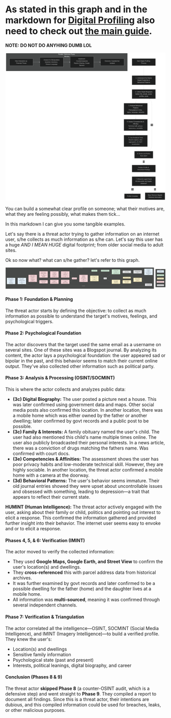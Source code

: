 # As stated in this graph and in the markdown for [Digital Profiling](../Digital-Profiling.md#digital-profiling-pipeline) also need to check out [the main guide](../README.md).
**NOTE: DO NOT DO ANYHING DUMB LOL**

<p align="center">
<img width="auto" height="auto" alt="Digital Profiling" src="../img/digi-profiling.png" />
</p>

You can build a somewhat clear profile on someone; what their motives are, what they are feeling possibly, what makes them tick...

In this markdown I can give you some tangible examples.

Let's say there is a threat actor trying to gather information on an internet user, s/he collects as much information as s/he can.
Let's say this user has a huge *AND I MEAN HUGE* digital footprint; from older social media to adult sites.

Ok so now what? what can s/he gather? let's refer to this graph.

<p align="center">
<img width="auto" height="auto" alt="Digital Profiling" src="../img/jpg/OSINT-Framework.jpg" />
</p>

#### **Phase 1: Foundation & Planning**
The threat actor starts by defining the objective: to collect as much information as possible to understand the target's motives, feelings, and psychological triggers.

#### **Phase 2: Psychological Foundation**
The actor discovers that the target used the same email as a username on several sites. One of these sites was a Blogspot journal. By analyzing its content, the actor lays a psychological foundation: the user appeared sad or bipolar in the past, and this behavior seems to match their current online output. They've also collected other information such as political party.

#### **Phase 3: Analysis & Processing (OSINT/SOCMINT)**
This is where the actor collects and analyzes public data:
*   **(3c) Digital Biography:** The user posted a picture next a house. This was later confirmed using government data and maps. Other social media posts also confirmed this location. In another location, there was a mobile home which was either owned by the father or another dwelling; later confirmed by govt records and a public post to be possible.
*   **(3c) Family & Interests:** A family obituary named the user's child. The user had also mentioned this child's name multiple times online. The user also publicly broadcasted their personal interests. In a news article, there was a conviction of drugs matching the fathers name. Was confirmed with court docs.
*   **(3e) Competencies & Affinities:** The assessment shows the user has poor privacy habits and low-moderate technical skill. However, they are highly sociable. In another location, the threat actor confirmed a mobile home with a camera at the doorway.
*   **(3d) Behavioral Patterns:** The user's behavior seems immature. Their old journal entries showed they were upset about uncontrollable issues and obsessed with something, leading to depression—a trait that appears to reflect their current state.

**HUMINT (Human Intelligence):** The threat actor actively engaged with the user, asking about their family or child, politics and pointing out interest to elicit a response. This confirmed the information gathered and provided further insight into their behavior. The internet user seems easy to envoke and or to elicit a response.

#### **Phases 4, 5, & 6: Verification (IMINT)**
The actor moved to verify the collected information:
*   They used **Google Maps, Google Earth, and Street View** to confirm the user's location(s) and dwellings.
*   They **cross-referenced** this with parcel address data from historical archives.
*   It was further examined by govt records and later confirmed to be a possible dwelling for the father (home) and the daughter lives at a mobile home.
*   All information was **multi-sourced**, meaning it was confirmed through several independent channels.

#### **Phase 7: Verification & Triangulation**
The actor correlated all the intelligence—OSINT, SOCMINT (Social Media Intelligence), and IMINT (Imagery Intelligence)—to build a verified profile. They knew the user's:
*   Location(s) and dwellings
*   Sensitive family information
*   Psychological state (past and present)
*   Interests, political leanings, digital biography, and career

#### **Conclusion (Phases 8 & 9)**
The threat actor **skipped Phase 8** (a counter-OSINT audit, which is a defensive step) and went straight to **Phase 9**.
They compiled a report to document all findings. Since this is a threat actor, their intentions are dubious, and this compiled information could be used for breaches, leaks, or other malicious purposes.
